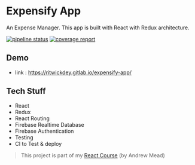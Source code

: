 # Expensify App

An Expense Manager. This app is built with React with Redux architecture.

[![pipeline status](https://gitlab.com/ritwickdey/expensify-app/badges/master/pipeline.svg)](https://gitlab.com/ritwickdey/expensify-app/commits/master)
[![coverage report](https://gitlab.com/ritwickdey/expensify-app/badges/master/coverage.svg)](https://gitlab.com/ritwickdey/expensify-app/commits/master)


## Demo

* link : https://ritwickdey.gitlab.io/expensify-app/

## Tech Stuff

* React
* Redux
* React Routing
* Firebase Realtime Database
* Firebase Authentication
* Testing
* CI to Test & deploy

> This project is part of my [React Course](https://www.udemy.com/react-2nd-edition/) (by Andrew Mead)
